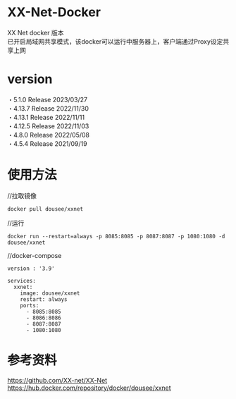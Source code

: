 # XX-Net-Docker
XX Net docker 版本  
已开启局域网共享模式，该docker可以运行中服务器上，客户端通过Proxy设定共享上网

# version
・5.1.0  Release 2023/03/27  
・4.13.7  Release 2022/11/30  
・4.13.1  Release 2022/11/11  
・4.12.5  Release 2022/11/03  
・4.8.0   Release 2022/05/08  
・4.5.4   Release 2021/09/19

# 使用方法
//拉取镜像
```
docker pull dousee/xxnet
```

//运行
```
docker run --restart=always -p 8085:8085 -p 8087:8087 -p 1080:1080 -d dousee/xxnet
```

//docker-compose
```
version : '3.9'

services:
  xxnet:
    image: dousee/xxnet
    restart: always
    ports:
      - 8085:8085
      - 8086:8086
      - 8087:8087
      - 1080:1080
```
# 参考资料
https://github.com/XX-net/XX-Net  
https://hub.docker.com/repository/docker/dousee/xxnet


